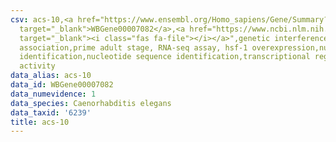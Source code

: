 ```yaml
---
csv: acs-10,<a href="https://www.ensembl.org/Homo_sapiens/Gene/Summary?db=core;g=WBGene00007082"
  target="_blank">WBGene00007082</a>,<a href="https://www.ncbi.nlm.nih.gov/pubmed/30894454"
  target="_blank"><i class="fas fa-file"></i></a>",genetic interference,functional
  association,prime adult stage, RNA-seq assay, hsf-1 overexpression,nucleotide sequence
  identification,nucleotide sequence identification,transcriptional regulation,up-regulates
  activity
data_alias: acs-10
data_id: WBGene00007082
data_numevidence: 1
data_species: Caenorhabditis elegans
data_taxid: '6239'
title: acs-10
---
```

